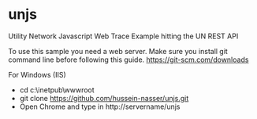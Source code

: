 # unjs
Utility Network Javascript Web Trace Example hitting the UN REST API

To use this sample you need a web server. Make sure you install git command line before following this guide. https://git-scm.com/downloads

For Windows (IIS)

* cd c:\inetpub\wwwroot
* git clone https://github.com/hussein-nasser/unjs.git
* Open Chrome and type in http://servername/unjs

